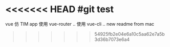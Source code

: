<<<<<<< HEAD
#git test
=======
vue 仿 TIM app
使用 vue-router ..
使用 vue-cli ..
new readme from mac
>>>>>>> 54925fb2e04e6a10c5aa62e7a5b3d36b7073e6a4
